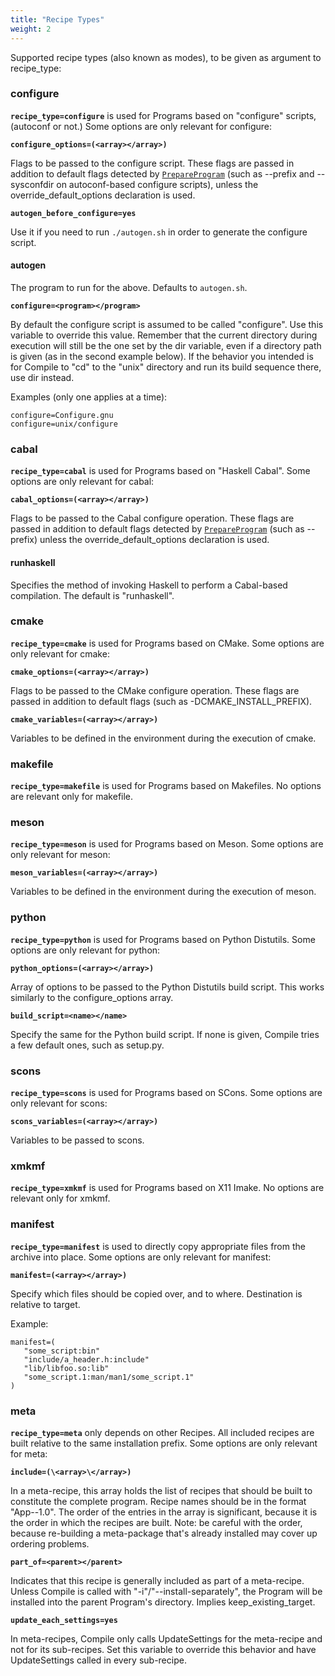 ```yaml
---
title: "Recipe Types"
weight: 2
---
```


Supported recipe types (also known as modes), to be given as argument to recipe_type:

### configure
**`recipe_type=configure`** is used for Programs based on "configure" scripts, (autoconf or not.) Some options are only relevant for configure:

**`configure_options=(<array></array>)`**

Flags to be passed to the configure script. These flags are passed in addition to default flags detected by [`PrepareProgram`](/Commands/PrepareProgram) (such as --prefix and --sysconfdir on autoconf-based configure scripts), unless the override_default_options declaration is used.

**`autogen_before_configure=yes`**

Use it if you need to run `./autogen.sh` in order to generate the configure script.

#### autogen
The program to run for the above. Defaults to `autogen.sh`.

**`configure=<program></program>`**

By default the configure script is assumed to be called "configure". Use this variable to override this value. Remember that the current directory during execution will still be the one set by the dir variable, even if a directory path is given (as in the second example below). If the behavior you intended is for Compile to "cd" to the "unix" directory and run its build sequence there, use dir instead.

Examples (only one applies at a time):
```fish
configure=Configure.gnu
configure=unix/configure
```

### cabal
**`recipe_type=cabal`** is used for Programs based on "Haskell Cabal". Some options are only relevant for cabal:

**`cabal_options=(<array></array>)`**

Flags to be passed to the Cabal configure operation. These flags are passed in addition to default flags detected by [`PrepareProgram`](/Commands/PrepareProgram) (such as --prefix) unless the override_default_options declaration is used.

#### runhaskell
Specifies the method of invoking Haskell to perform a Cabal-based compilation. The default is "runhaskell".

### cmake
**`recipe_type=cmake`** is used for Programs based on CMake. Some options are only relevant for cmake:

**`cmake_options=(<array></array>)`**

Flags to be passed to the CMake configure operation. These flags are passed in addition to default flags (such as -DCMAKE_INSTALL_PREFIX).

**`cmake_variables=(<array></array>)`**

Variables to be defined in the environment during the execution of cmake.

### makefile
**`recipe_type=makefile`** is used for Programs based on Makefiles. No options are relevant only for makefile.

### meson
**`recipe_type=meson`** is used for Programs based on Meson. Some options are only relevant for meson:

**`meson_variables=(<array></array>)`**

Variables to be defined in the environment during the execution of meson.

### python
**`recipe_type=python`** is used for Programs based on Python Distutils. Some options are only relevant for python:

**`python_options=(<array></array>)`**

Array of options to be passed to the Python Distutils build script. This works similarly to the configure_options array.

**`build_script=<name></name>`**

Specify the same for the Python build script. If none is given, Compile tries a few default ones, such as setup.py.

### scons
**`recipe_type=scons`** is used for Programs based on SCons. Some options are only relevant for scons:

**`scons_variables=(<array></array>)`**

Variables to be passed to scons.

### xmkmf
**`recipe_type=xmkmf`** is used for Programs based on X11 Imake. No options are relevant only for xmkmf.

### manifest
**`recipe_type=manifest`** is used to directly copy appropriate files from the archive into place. Some options are only relevant for manifest:

**`manifest=(<array></array>)`**

Specify which files should be copied over, and to where. Destination is relative to target.

Example:

```fish
manifest=(
   "some_script:bin"
   "include/a_header.h:include"
   "lib/libfoo.so:lib"
   "some_script.1:man/man1/some_script.1"
)
```

### meta
**`recipe_type=meta`** only depends on other Recipes. All included recipes are built relative to the same installation prefix. Some options are only relevant for meta:

**`include=(\<array>\</array>)`**

In a meta-recipe, this array holds the list of recipes that should be built to constitute the complete program. Recipe names should be in the format "App--1.0". The order of the entries in the array is significant, because it is the order in which the recipes are built. Note: be careful with the order, because re-building a meta-package that's already installed may cover up ordering problems.

**`part_of=<parent></parent>`**

Indicates that this recipe is generally included as part of a meta-recipe. Unless Compile is called with "-i"/"--install-separately", the Program will be installed into the parent Program's directory. Implies keep_existing_target.

**`update_each_settings=yes`**

In meta-recipes, Compile only calls UpdateSettings for the meta-recipe and not for its sub-recipes. Set this variable to override this behavior and have UpdateSettings called in every sub-recipe.